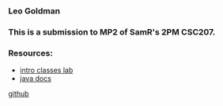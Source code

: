 ### Leo Goldman

### This is a submission to MP2 of SamR's 2PM CSC207.

### Resources:
- [intro classes lab](https://github.com/Grinnell-CSC207/lab-intro-classes-maven/blob/main/src/main/java/edu/grinnell/csc207/util/BigFraction.java)
- [java docs](https://docs.oracle.com/javase/8/docs/api/)


[github](https://github.com/leo-goldman/207-mp2)